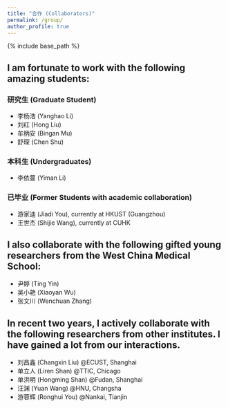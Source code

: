 ```yaml
---
title: "合作 (Collaborators)"
permalink: /group/
author_profile: true
---
```


{% include base_path %}
## I am fortunate to work with the following amazing students:

### 研究生 (Graduate Student)
* 李杨浩 (Yanghao Li)
* 刘红 (Hong Liu)
* 牟柄安 (Bingan Mu)
* 舒琛 (Chen Shu)

### 本科生 (Undergraduates)
* 李依蔓 (Yiman Li)

### 已毕业 (Former Students with academic collaboration)
* 游家迪 (Jiadi You), currently at HKUST (Guangzhou)
* 王世杰 (Shijie Wang), currently at CUHK

## I also collaborate with the following gifted young researchers from the West China Medical School:
* 尹婷 (Ting Yin)
* 吴小艳 (Xiaoyan Wu)
* 张文川 (Wenchuan Zhang)

## In recent two years, I actively collaborate with the following researchers from other institutes. I have gained a lot from our interactions.

* 刘昌鑫 (Changxin Liu) @ECUST, Shanghai
* 单立人 (Liren Shan) @TTIC, Chicago
* 单洪明 (Hongming Shan) @Fudan, Shanghai
* 汪渊 (Yuan Wang) @HNU, Changsha
* 游蓉辉 (Ronghui You) @Nankai, Tianjin


